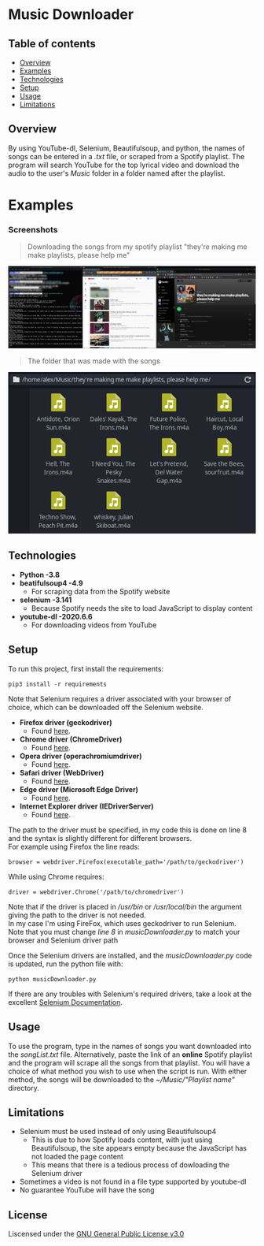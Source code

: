 # Music Downloader

## Table of contents
* [Overview](#overview)
* [Examples](#examples)
* [Technologies](#technologies)
* [Setup](#setup)
* [Usage](#usage)
* [Limitations](#limitations)

## Overview
By using YouTube-dl, Selenium, Beautifulsoup, and python, the names of songs can be entered in a *.txt* file, or scraped from a Spotify playlist. The program will search YouTube for the top lyrical video and download the audio to the user's *Music* folder in a folder named after the playlist.

# Examples
### Screenshots

  > Downloading the songs from my spotify playlist "they're making me make playlists, please help me"

![Screenshot](pictures/overviewScreenshot.png "The program in action!")

  > The folder that was made with the songs

![Folder](pictures/folder.png "The result!")


## Technologies
- **Python -3.8**
- **beatifulsoup4 -4.9**
  - For scraping data from the Spotify website
- **selenium -3.141**
  - Because Spotify needs the site to load JavaScript to display content
- **youtube-dl -2020.6.6**
  - For downloading videos from YouTube

## Setup
To run this project, first install the requirements:

    pip3 install -r requirements

Note that Selenium requires a driver associated with your browser of choice, which can be downloaded off the Selenium website.
  - **Firefox driver (geckodriver)**
    - Found [here](https://github.com/mozilla/geckodriver/releases).
  - **Chrome driver (ChromeDriver)**
    - Found [here](https://sites.google.com/a/chromium.org/chromedriver/).
  - **Opera driver (operachromiumdriver)**
    - Found [here](https://github.com/operasoftware/operachromiumdriver/releases).
  - **Safari driver (WebDriver)**
    - Found [here](https://developer.apple.com/documentation/webkit/about_webdriver_for_safari).
  - **Edge driver (Microsoft Edge Driver)**
    - Found [here](https://developer.microsoft.com/en-us/microsoft-edge/tools/webdriver/#downloads).
  - **Internet Explorer driver (IEDriverServer)**
    - Found [here](https://github.com/SeleniumHQ/selenium/wiki/InternetExplorerDriver#required-configuration).

The path to the driver must be specified, in my code this is done on line 8 and the syntax is slightly different for different browsers.  
For example using Firefox the line reads:  

    browser = webdriver.Firefox(executable_path='/path/to/geckodriver')

While using Chrome requires:  

    driver = webdriver.Chrome('/path/to/chromedriver')

Note that if the driver is placed in */usr/bin* or */usr/local/bin* the argument giving the path to the driver is not needed.  
In my case I'm using FireFox, which uses geckodriver to run Selenium.  
Note that you must change *line 8* in *musicDownloader.py* to match your browser and Selenium driver path

Once the Selenium drivers are installed, and the *musicDownloader.py* code is updated, run the python file with:

    python musicDownloader.py

If there are any troubles with Selenium's required drivers, take a look at the excellent [Selenium Documentation](https://www.selenium.dev/selenium/docs/api/py/index.html).

## Usage
To use the program, type in the names of songs you want downloaded into the *songList.txt* file. Alternatively, paste the link of an **online** Spotify playlist and the program will scrape all the songs from that playlist. You will have a choice of what method you wish to use when the script is run. With either method, the songs will be downloaded to the *~/Music/"Playlist name"* directory.

## Limitations
- Selenium must be used instead of only using Beautifulsoup4
  - This is due to how Spotify loads content, with just using Beautifulsoup, the site appears empty because the JavaScript has not loaded the page content
  - This means that there is a tedious process of dowloading the Selenium driver
- Sometimes a video is not found in a file type supported by youtube-dl
- No guarantee YouTube will have the song

## License
Liscensed under the [GNU General Public License v3.0](LICENSE)
